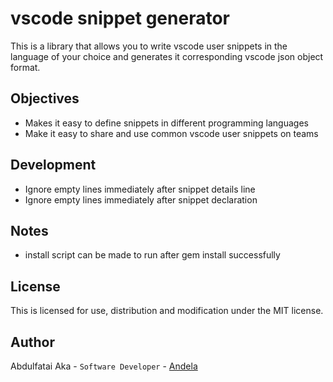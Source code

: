 # vscode snippet generator

This is a library that allows you to write vscode user snippets in the language of your choice and generates it corresponding vscode json object format.

## Objectives

* Makes it easy to define snippets in different programming languages
* Make it easy to share and use common vscode user snippets on teams

## Development

* Ignore empty lines immediately after snippet details line
* Ignore empty lines immediately after snippet declaration

## Notes

* install script can be made to run after gem install successfully 

## License
This is licensed for use, distribution and modification under the MIT license.

## Author

Abdulfatai Aka - `Software Developer` - [Andela](https://andela.com)
